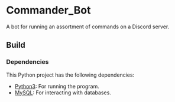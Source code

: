 # Commander_Bot

A bot for running an assortment of commands on a Discord server.

## Build

### Dependencies
This Python project has the following dependencies:

- [Python3](https://www.python.org/): For running the program.
- [MySQL](https://mariadb.org/): For interacting with databases.
